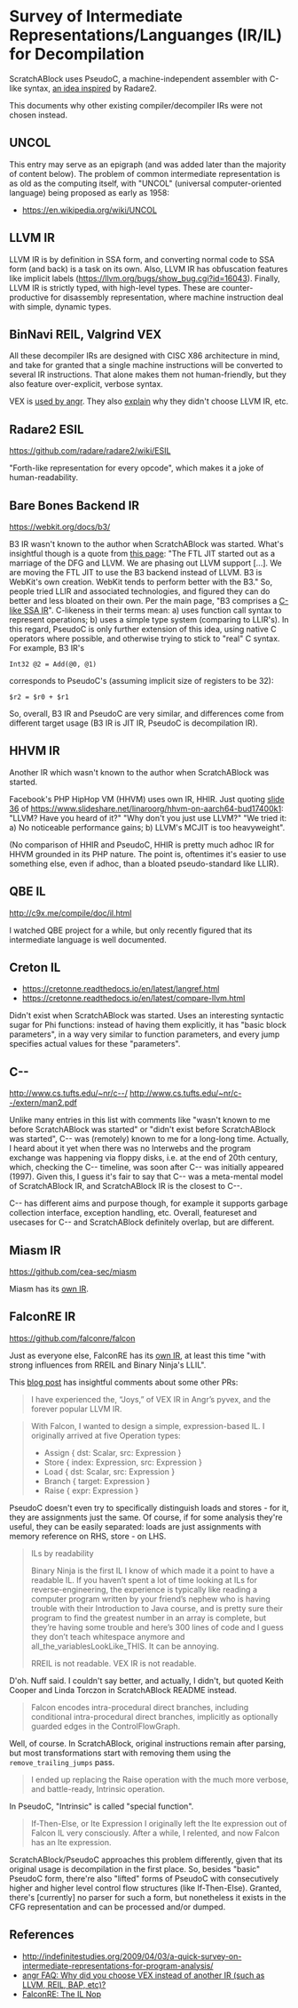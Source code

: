Survey of Intermediate Representations/Languanges (IR/IL) for Decompilation
===========================================================================

ScratchABlock uses PseudoC, a machine-independent assembler with C-like
syntax,
[an idea inspired](https://radare.gitbooks.io/radare2book/content/visual_mode/visual_disassembly.html#asmpseudo-enable-pseudo-syntax)
by Radare2.

This documents why other existing compiler/decompiler IRs were not
chosen instead.

UNCOL
-----

This entry may serve as an epigraph (and was added later than the majority
of content below). The problem of common intermediate representation is
as old as the computing itself, with "UNCOL" (universal computer-oriented
language) being proposed as early as 1958:

* https://en.wikipedia.org/wiki/UNCOL

LLVM IR
-------

LLVM IR is by definition in SSA form, and converting normal code to SSA
form (and back) is a task on its own. Also, LLVM IR has obfuscation
features like implicit labels (https://llvm.org/bugs/show_bug.cgi?id=16043).
Finally, LLVM IR is strictly typed, with high-level types. These are
counter-productive for disassembly representation, where machine instruction
deal with simple, dynamic types.

BinNavi REIL, Valgrind VEX
--------------------------

All these decompiler IRs are designed with CISC X86 architecture in
mind, and take for granted that a single machine instructions will be
converted to several IR instructions. That alone makes them not
human-friendly, but they also feature over-explicit, verbose syntax.

VEX is [used by angr](https://docs.angr.io/docs/ir.html). They also
[explain](https://docs.angr.io/docs/faq.html#why-did-you-choose-vex-instead-of-another-ir-such-as-llvm-reil-bap-etc)
why they didn't choose LLVM IR, etc.

Radare2 ESIL
------------

https://github.com/radare/radare2/wiki/ESIL

"Forth-like representation for every opcode", which makes it a joke
of human-readability.

Bare Bones Backend IR
---------------------

https://webkit.org/docs/b3/

B3 IR wasn't known to the author when ScratchABlock was started. What's
insightful though is a quote from [this page](https://trac.webkit.org/wiki/FTLJIT):
"The FTL JIT started out as a marriage of the DFG and LLVM. We are phasing out LLVM
support [...]. We are moving the FTL JIT to use the B3 backend instead of LLVM.
B3 is WebKit's own creation. WebKit tends to perform better with the B3." So,
people tried LLIR and associated technologies, and figured they can do better
and less bloated on their own. Per the main page, "B3 comprises a
[C-like SSA IR](https://webkit.org/docs/b3/intermediate-representation.html)".
C-likeness in their terms mean: a) uses function call syntax to represent
operations; b) uses a simple type system (comparing to LLIR's). In this regard,
PseudoC is only further extension of this idea, using native C operators where
possible, and otherwise trying to stick to "real" C syntax. For example, B3 IR's

    Int32 @2 = Add(@0, @1)

corresponds to PseudoC's (assuming implicit size of registers to be 32):

    $r2 = $r0 + $r1

So, overall, B3 IR and PseudoC are very similar, and differences come from
different target usage (B3 IR is JIT IR, PseudoC is decompilation IR).

HHVM IR
-------

Another IR which wasn't known to the author when ScratchABlock was started.

Facebook's PHP HipHop VM (HHVM) uses own IR, HHIR. Just quoting
[slide 36](https://image.slidesharecdn.com/hhvmonaarch64-bud17-400k1-170320163554/95/hhvm-on-aarch64-bud17400k1-36-638.jpg?cb=1490027817)
of https://www.slideshare.net/linaroorg/hhvm-on-aarch64-bud17400k1:
"LLVM? Have you heard of it?" "Why don't you just use LLVM?" "We tried it:
a) No noticeable performance gains; b) LLVM's MCJIT is too heavyweight".

(No comparison of HHIR and PseudoC, HHIR is pretty much adhoc IR for HHVM
grounded in its PHP nature. The point is, oftentimes it's easier to use
something else, even if adhoc, than a bloated pseudo-standard like LLIR).

QBE IL
------

http://c9x.me/compile/doc/il.html

I watched QBE project for a while, but only recently figured that its
intermediate language is well documented.

Creton IL
---------

* https://cretonne.readthedocs.io/en/latest/langref.html
* https://cretonne.readthedocs.io/en/latest/compare-llvm.html

Didn't exist when ScratchABlock was started. Uses an interesting syntactic
sugar for Phi functions: instead of having them explicitly, it has "basic
block parameters", in a way very similar to function parameters, and
every jump specifies actual values for these "parameters".

C--
---

http://www.cs.tufts.edu/~nr/c--/
http://www.cs.tufts.edu/~nr/c--/extern/man2.pdf

Unlike many entries in this list with comments like "wasn't known to me
before ScratchABlock was started" or "didn't exist before ScratchABlock
was started", C-- was (remotely) known to me for a long-long time. Actually,
I heard about it yet when there was no Interwebs and the program exchange
was happening via floppy disks, i.e. at the end of 20th century, which,
checking the C-- timeline, was soon after C-- was initially appeared
(1997). Given this, I guess it's fair to say that C-- was a meta-mental
model of ScratchABlock IR, and ScratchABlock IR is the closest to C--.

C-- has different aims and purpose though, for example it supports garbage
collection interface, exception handling, etc. Overall, featureset and
usecases for C-- and ScratchABlock definitely overlap, but are different.

Miasm IR
--------

https://github.com/cea-sec/miasm

Miasm has its [own IR](https://github.com/cea-sec/miasm#intermediate-representation).

FalconRE IR
-----------

https://github.com/falconre/falcon

Just as everyone else, FalconRE has its [own IR](https://docs.rs/falcon/0.3.1/falcon/il/index.html),
at least this time "with strong influences from RREIL and Binary Ninja's LLIL".

This [blog post](http://reversing.io/posts/the-il-nop/) has insightful
comments about some other PRs:

> I have experienced the, “Joys,” of VEX IR in Angr’s pyvex, and
> the forever popular LLVM IR.

> With Falcon, I wanted to design a simple, expression-based IL. I originally
> arrived at five Operation types:
>  * Assign { dst: Scalar,       src: Expression }
>  * Store  { index: Expression, src: Expression }
>  * Load   { dst: Scalar,       src: Expression }
>  * Branch { target: Expression }
>  * Raise  { expr: Expression }

PseudoC doesn't even try to specifically distinguish loads and stores - for
it, they are assignments just the same. Of course, if for some analysis
they're useful, they can be easily separated: loads are just assignments
with memory reference on RHS, store - on LHS.

> ILs by readability
>
> Binary Ninja is the first IL I know of which made it a point to have a
> readable IL. If you haven’t spent a lot of time looking at ILs for
> reverse-engineering, the experience is typically like reading a computer
> program written by your friend’s nephew who is having trouble with their
> Introduction to Java course,  and is pretty sure their program to find the
> greatest number in an array is complete, but they’re having some trouble
> and here’s 300 lines of code and I guess they don’t teach whitespace
> anymore and all_the_variablesLookLike_THIS. It can be annoying.
>
> RREIL is not readable. VEX IR is not readable.

D'oh. Nuff said. I couldn't say better, and actually, I didn't, but quoted
Keith Cooper and Linda Torczon in ScratchABlock README instead.

> Falcon encodes intra-procedural direct branches, including conditional
> intra-procedural direct branches, implicitly as optionally guarded edges
> in the ControlFlowGraph.

Well, of course. In ScratchABlock, original instructions remain after
parsing, but most transformations start with removing them using
the `remove_trailing_jumps` pass.

> I ended up replacing the Raise operation with the much more verbose,
> and battle-ready, Intrinsic operation.

In PseudoC, "Intrinsic" is called "special function".

> If-Then-Else, or Ite Expression
> I originally left the Ite expression out of Falcon IL very consciously.
> After a while, I relented, and now Falcon has an Ite expression.

ScratchABlock/PseudoC approaches this problem differently, given that its
original usage is decompilation in the first place. So, besides "basic"
PseudoC form, there're also "lifted" forms of PseudoC with consecutively
higher and higher level control flow structures (like If-Then-Else). Granted,
there's [currently] no parser for such a form, but nonetheless it exists
in the CFG representation and can be processed and/or dumped.

References
----------
* http://indefinitestudies.org/2009/04/03/a-quick-survey-on-intermediate-representations-for-program-analysis/
* [angr FAQ: Why did you choose VEX instead of another IR (such as LLVM, REIL, BAP, etc)?](https://docs.angr.io/docs/faq.html#why-did-you-choose-vex-instead-of-another-ir-such-as-llvm-reil-bap-etc)
* [FalconRE: The IL Nop](http://reversing.io/posts/the-il-nop/)
